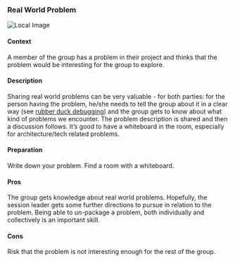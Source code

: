 ### Real World Problem

![Local Image](../images/real-world-problem.jpg)

#### Context
A member of the group has a problem in their project and thinks that the problem would be interesting for the group to explore.

#### Description
Sharing real world problems can be very valuable - for both parties: for the person having the problem, he/she needs to tell the group about it in a clear way (see [rubber duck](http://en.wikipedia.org/wiki/Rubber_duck_debugging)[ debugging](http://en.wikipedia.org/wiki/Rubber_duck_debugging)) and the group gets to know about what kind of problems we encounter. The problem description is shared and then a discussion follows. It’s good to have a whiteboard in the room, especially for architecture/tech related problems.

#### Preparation
Write down your problem. Find a room with a whiteboard.

#### Pros
The group gets knowledge about real world problems. Hopefully, the session leader gets some further directions to pursue in relation to the problem. Being able to un-package a problem, both individually and collectively is an important skill.

#### Cons
Risk that the problem is not interesting enough for the rest of the group.
